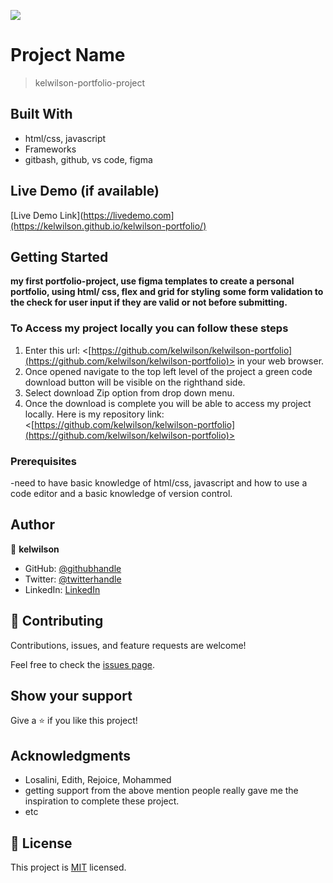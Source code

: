 ![](https://img.shields.io/badge/Microverse-blueviolet)

# Project Name

> kelwilson-portfolio-project


## Built With

- html/css, javascript
- Frameworks
- gitbash, github, vs code, figma

## Live Demo (if available)

[Live Demo Link](https://livedemo.com](https://kelwilson.github.io/kelwilson-portfolio/)


## Getting Started

**my first portfolio-project, use figma templates to create a personal portfolio, using html/ css, flex and grid for styling**
**some form validation to the check for user input if they are valid or not before submitting.**


### To Access my project locally you can follow these steps

1. Enter this url: <[https://github.com/kelwilson/kelwilson-portfolio](https://github.com/kelwilson/kelwilson-portfolio)> in your web browser.
2. Once opened navigate to the top left level of the project a green code download button will be visible on the righthand side.
3. Select download Zip option from drop down menu.
4. Once the download is complete you will be able to access my project locally.
   Here is my repository link: <[https://github.com/kelwilson/kelwilson-portfolio](https://github.com/kelwilson/kelwilson-portfolio)>

### Prerequisites

-need to have basic knowledge of html/css, javascript and how to use a code editor and a basic knowledge of version control.


## Author

👤 **kelwilson**

- GitHub: [@githubhandle](https://github.com/kelwilson)
- Twitter: [@twitterhandle](https://twitter.com/BesongMaris)
- LinkedIn: [LinkedIn](https://linkedin.com/in/kelly-besong-b33074237)


## 🤝 Contributing

Contributions, issues, and feature requests are welcome!

Feel free to check the [issues page](https://github.com/kelwilson/kelwilson-portfolio/issues).

## Show your support

Give a ⭐️ if you like this project!

## Acknowledgments

- Losalini, Edith, Rejoice, Mohammed
- getting support from the above mention people really gave me the inspiration to complete these project.
- etc

## 📝 License

This project is [MIT](./MIT.md) licensed.
